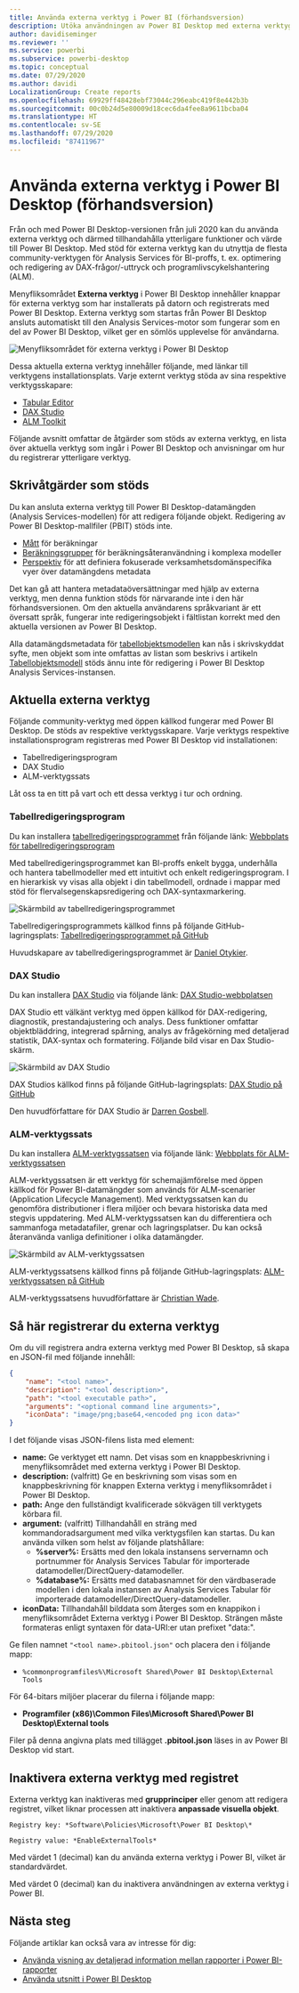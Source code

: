 ```yaml
---
title: Använda externa verktyg i Power BI (förhandsversion)
description: Utöka användningen av Power BI Desktop med externa verktyg
author: davidiseminger
ms.reviewer: ''
ms.service: powerbi
ms.subservice: powerbi-desktop
ms.topic: conceptual
ms.date: 07/29/2020
ms.author: davidi
LocalizationGroup: Create reports
ms.openlocfilehash: 69929ff48428ebf73044c296eabc419f8e442b3b
ms.sourcegitcommit: 00c0b24d5e80009d18cec6da4fee8a9611bcba04
ms.translationtype: HT
ms.contentlocale: sv-SE
ms.lasthandoff: 07/29/2020
ms.locfileid: "87411967"
---
```

# <a name="using-external-tools-in-power-bi-desktop-preview"></a>Använda externa verktyg i Power BI Desktop (förhandsversion)

Från och med Power BI Desktop-versionen från juli 2020 kan du använda externa verktyg och därmed tillhandahålla ytterligare funktioner och värde till Power BI Desktop. Med stöd för externa verktyg kan du utnyttja de flesta community-verktygen för Analysis Services för BI-proffs, t. ex. optimering och redigering av DAX-frågor/-uttryck och programlivscykelshantering (ALM).

Menyfliksområdet **Externa verktyg** i Power BI Desktop innehåller knappar för externa verktyg som har installerats på datorn och registrerats med Power BI Desktop. Externa verktyg som startas från Power BI Desktop ansluts automatiskt till den Analysis Services-motor som fungerar som en del av Power BI Desktop, vilket ger en sömlös upplevelse för användarna.

![Menyfliksområdet för externa verktyg i Power BI Desktop](media/desktop-external-tools/desktop-external-tools-01.png)

Dessa aktuella externa verktyg innehåller följande, med länkar till verktygens installationsplats. Varje externt verktyg stöda av sina respektive verktygsskapare:

* [Tabular Editor](https://tabulareditor.com/)
* [DAX Studio](https://daxstudio.org)
* [ALM Toolkit](http://alm-toolkit.com)


Följande avsnitt omfattar de åtgärder som stöds av externa verktyg, en lista över aktuella verktyg som ingår i Power BI Desktop och anvisningar om hur du registrerar ytterligare verktyg.

## <a name="supported-write-operations"></a>Skrivåtgärder som stöds

Du kan ansluta externa verktyg till Power BI Desktop-datamängden (Analysis Services-modellen) för att redigera följande objekt. Redigering av Power BI Desktop-mallfiler (PBIT) stöds inte.

* [Mått](https://docs.microsoft.com/analysis-services/tabular-models/measures-ssas-tabular) för beräkningar
* [Beräkningsgrupper](https://docs.microsoft.com/analysis-services/tabular-models/calculation-groups) för beräkningsåteranvändning i komplexa modeller
* [Perspektiv](https://docs.microsoft.com/analysis-services/tabular-models/perspectives-ssas-tabular) för att definiera fokuserade verksamhetsdomänspecifika vyer över datamängdens metadata

Det kan gå att hantera metadataöversättningar med hjälp av externa verktyg, men denna funktion stöds för närvarande inte i den här förhandsversionen. Om den aktuella användarens språkvariant är ett översatt språk, fungerar inte redigeringsobjekt i fältlistan korrekt med den aktuella versionen av Power BI Desktop. 

Alla datamängdsmetadata för [tabellobjektsmodellen](https://docs.microsoft.com/analysis-services/tom/introduction-to-the-tabular-object-model-tom-in-analysis-services-amo) kan nås i skrivskyddat syfte, men objekt som inte omfattas av listan som beskrivs i artikeln [Tabellobjektsmodell](https://docs.microsoft.com/analysis-services/tom/introduction-to-the-tabular-object-model-tom-in-analysis-services-amo) stöds ännu inte för redigering i Power BI Desktop Analysis Services-instansen.


## <a name="featured-external-tools"></a>Aktuella externa verktyg

Följande community-verktyg med öppen källkod fungerar med Power BI Desktop. De stöds av respektive verktygsskapare. Varje verktygs respektive installationsprogram registreras med Power BI Desktop vid installationen:

* Tabellredigeringsprogram
* DAX Studio
* ALM-verktygssats

Låt oss ta en titt på vart och ett dessa verktyg i tur och ordning.

### <a name="tabular-editor"></a>Tabellredigeringsprogram

Du kan installera [tabellredigeringsprogrammet](https://tabulareditor.com/) från följande länk: [Webbplats för tabellredigeringsprogram](https://tabulareditor.com/)

Med tabellredigeringsprogrammet kan BI-proffs enkelt bygga, underhålla och hantera tabellmodeller med ett intuitivt och enkelt redigeringsprogram. I en hierarkisk vy visas alla objekt i din tabellmodell, ordnade i mappar med stöd för flervalsegenskapsredigering och DAX-syntaxmarkering.

![Skärmbild av tabellredigeringsprogrammet](media/desktop-external-tools/desktop-external-tools-02.png)

Tabellredigeringsprogrammets källkod finns på följande GitHub-lagringsplats: [Tabellredigeringsprogrammet på GitHub](https://github.com/otykier/TabularEditor)

Huvudskapare av tabellredigeringsprogrammet är [Daniel Otykier](https://www.linkedin.com/in/daniel-otykier-2231876).


### <a name="dax-studio"></a>DAX Studio

Du kan installera [DAX Studio](https://daxstudio.org) via följande länk: [DAX Studio-webbplatsen](https://daxstudio.org)

DAX Studio ett välkänt verktyg med öppen källkod för DAX-redigering, diagnostik, prestandajustering och analys. Dess funktioner omfattar objektbläddring, integrerad spårning, analys av frågekörning med detaljerad statistik, DAX-syntax och formatering. Följande bild visar en Dax Studio-skärm. 

![Skärmbild av DAX Studio](media/desktop-external-tools/desktop-external-tools-03.png)

DAX Studios källkod finns på följande GitHub-lagringsplats: [DAX Studio på GitHub](https://github.com/DaxStudio/DaxStudio)

Den huvudförfattare för DAX Studio är [Darren Gosbell](https://www.linkedin.com/in/darrengosbell).

### <a name="alm-toolkit"></a>ALM-verktygssats

Du kan installera [ALM-verktygssatsen](http://alm-toolkit.com) via följande länk: [Webbplats för ALM-verktygssatsen](http://alm-toolkit.com)

ALM-verktygssatsen är ett verktyg för schemajämförelse med öppen källkod för Power BI-datamängder som används för ALM-scenarier (Application Lifecycle Management). Med verktygssatsen kan du genomföra distributioner i flera miljöer och bevara historiska data med stegvis uppdatering. Med ALM-verktygssatsen kan du differentiera och sammanfoga metadatafiler, grenar och lagringsplatser. Du kan också återanvända vanliga definitioner i olika datamängder.

![Skärmbild av ALM-verktygssatsen](media/desktop-external-tools/desktop-external-tools-04.png)

ALM-verktygssatsens källkod finns på följande GitHub-lagringsplats: [ALM-verktygssatsen på GitHub](https://github.com/microsoft/analysis-services)

ALM-verktygssatsens huvudförfattare är [Christian Wade](https://www.linkedin.com/in/christianwade1).


## <a name="how-to-register-external-tools"></a>Så här registrerar du externa verktyg

Om du vill registrera andra externa verktyg med Power BI Desktop, så skapa en JSON-fil med följande innehåll:

```json
{
    "name": "<tool name>",
    "description": "<tool description>",
    "path": "<tool executable path>",
    "arguments": "<optional command line arguments>",
    "iconData": "image/png;base64,<encoded png icon data>"
}
```

I det följande visas JSON-filens lista med element:
 
* **name:** Ge verktyget ett namn. Det visas som en knappbeskrivning i menyfliksområdet med externa verktyg i Power BI Desktop.
* **description:** (valfritt) Ge en beskrivning som visas som en knappbeskrivning för knappen Externa verktyg i menyfliksområdet i Power BI Desktop.
* **path:** Ange den fullständigt kvalificerade sökvägen till verktygets körbara fil.
* **argument:** (valfritt) Tillhandahåll en sträng med kommandoradsargument med vilka verktygsfilen kan startas. Du kan använda vilken som helst av följande platshållare:
    * **%server%:** Ersätts med den lokala instansens servernamn och portnummer för Analysis Services Tabular för importerade datamodeller/DirectQuery-datamodeller.
    * **%database%:** Ersätts med databasnamnet för den värdbaserade modellen i den lokala instansen av Analysis Services Tabular för importerade datamodeller/DirectQuery-datamodeller.
* **iconData:** Tillhandahåll bilddata som återges som en knappikon i menyfliksområdet Externa verktyg i Power BI Desktop. Strängen måste formateras enligt syntaxen för data-URI:er utan prefixet "data:".
 
Ge filen namnet `"<tool name>.pbitool.json"` och placera den i följande mapp:

* `%commonprogramfiles%\Microsoft Shared\Power BI Desktop\External Tools`

För 64-bitars miljöer placerar du filerna i följande mapp:

* **Programfiler (x86)\Common Files\Microsoft Shared\Power BI Desktop\External tools**

Filer på denna angivna plats med tillägget **.pbitool.json** läses in av Power BI Desktop vid start.

## <a name="disabling-external-tools-using-the-registry"></a>Inaktivera externa verktyg med registret

Externa verktyg kan inaktiveras med **grupprinciper** eller genom att redigera registret, vilket liknar processen att inaktivera **anpassade visuella objekt**.

    Registry key: *Software\Policies\Microsoft\Power BI Desktop\*

    Registry value: *EnableExternalTools*

Med värdet 1 (decimal) kan du använda externa verktyg i Power BI, vilket är standardvärdet.

Med värdet 0 (decimal) kan du inaktivera användningen av externa verktyg i Power BI.


## <a name="next-steps"></a>Nästa steg

Följande artiklar kan också vara av intresse för dig:

* [Använda visning av detaljerad information mellan rapporter i Power BI-rapporter](desktop-cross-report-drill-through.md)
* [Använda utsnitt i Power BI Desktop](../visuals/power-bi-visualization-slicers.md)


